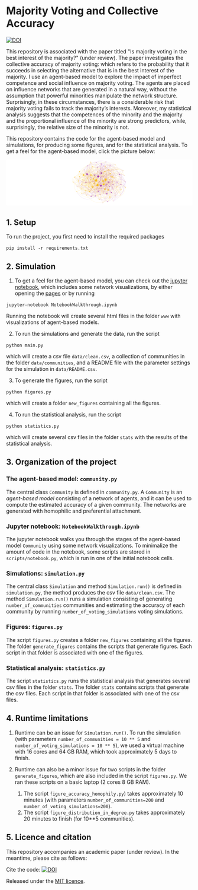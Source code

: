 # Majority Voting and Collective Accuracy

[![DOI](https://zenodo.org/badge/DOI/10.5281/zenodo.7767124.svg)](https://doi.org/10.5281/zenodo.7767124)

This repository is associated with the paper titled "Is majority voting in the best 
interest of the majority?" (under review). The paper investigates the 
collective accuracy of majority voting: which refers to the probability that it succeeds 
in selecting the alternative that is in the best interest of the majority. 
I use an agent-based model to explore the impact of imperfect competence and social 
influence on majority voting. The agents are placed on influence networks that are 
generated in a natural way, without the assumption that powerful minorities manipulate 
the network structure. Surprisingly, in these circumstances, there is a considerable 
risk that majority voting fails to track the majority’s interests. Moreover, my
statistical analysis suggests that the competences of the minority and the majority 
and the proportional influence of the minority are strong predictors, while, 
surprisingly, the relative size of the minority is not.

This repository contains the code for the agent-based model and simulations, for 
producing some figures, and for the statistical analysis. To get a feel for the 
agent-based model, click the picture below:

[![A picture of an example of an agent-based model](/www/agent-based-model.png  "An example of an agent-based model")](https://heinduijf.github.io/MajorityVoting/)

## 1. Setup
To run the project, you first need to install the required packages
```commandline
pip install -r requirements.txt
```

## 2. Simulation
1. To get a feel for the agent-based model, you can check out the
[jupyter notebook](NotebookWalkthrough.ipynb), which includes some network 
visualizations, by either opening the 
[pages](https://heinduijf.github.io/MajorityVoting/) or by running
```commandline
jupyter-notebook NotebookWalkthrough.ipynb
```
Running the notebook will create several html files in the folder `www` with 
visualizations of agent-based models.

2. To run the simulations and generate the data, run the script
```commandline
python main.py
```
which will create a csv file `data/clean.csv`, a collection of communities in the 
folder `data/communities`, and a README file with the parameter settings for the 
simulation in `data/README.csv`.

3. To generate the figures, run the script
```commandline
python figures.py
```
which will create a folder `new_figures` containing all the figures. 

4. To run the statistical analysis, run the script
```commandline
python statistics.py
```
which will create several csv files in the folder `stats` with the results of the 
statistical analysis.  

## 3. Organization of the project

### The agent-based model: `community.py`
The central class `Community` is defined in `community.py`. A `Community` is an 
*agent-based model* consisting of a network of agents, and it can be used to compute 
the estimated accuracy of a given community. The networks are generated with homophilic 
and preferential attachment. 

### Jupyter notebook: `NotebookWalkthrough.ipynb`
The jupyter notebook walks you through the stages of the agent-based model 
`Community` using some network visualizations. To minimalize the amount of code in the 
notebook, some scripts are stored in `scripts/notebook.py`, which is run in one of the 
initial notebook cells. 

### Simulations: `simulation.py`
The central class `Simulation` and method `Simulation.run()` is defined in 
`simulation.py`, the method produces the csv file `data/clean.csv`. The method 
`Simulation.run()` runs a simulation consisting of generating `number_of_communities` 
communities and estimating the accuracy of each community by running 
`number_of_voting_simulations` voting simulations.  

### Figures: `figures.py`
The script `figures.py` creates a folder `new_figures` containing all the 
figures. The folder `generate_figures` contains the scripts that generate 
figures. Each script in that folder is associated with one of the figures. 

### Statistical analysis: `statistics.py`
The script `statistics.py` runs the statistical analysis that generates several csv 
files in  the folder `stats`. The folder `stats` contains scripts that generate the 
csv files. Each script in that folder is associated with one of the csv files.  

## 4. Runtime limitations
1. Runtime can be an issue for `Simulation.run()`. To run the simulation (with 
parameters `number_of_communities = 10 ** 5` and
`number_of_voting_simulations = 10 ** 5`), we used a virtual machine with 16 cores 
and 64 GB RAM, which took approximately 5 days to finish. 

2. Runtime can also be a minor issue for two scripts in the folder 
`generate_figures`, which are also included in the script `figures.py`. We ran these 
scripts on a basic laptop (2 cores 8 GB RAM). 
   1. The script `figure_accuracy_homophily.py`) takes approximately 10 minutes 
   (with parameters `number_of_communities=200` and `number_of_voting_simulations=200`). 
   2. The script `figure_distribution_in_degree.py` takes approximately 20 minutes to 
      finish (for 10**5 communities).

## 5. Licence and citation
This repository accompanies an academic paper (under review). In the meantime, 
please cite as follows:

Cite the code: 
[![DOI](https://zenodo.org/badge/DOI/10.5281/zenodo.7767124.svg)](https://doi.org/10.5281/zenodo.7767124)

Released under the [MIT licence](LICENCE.md).
